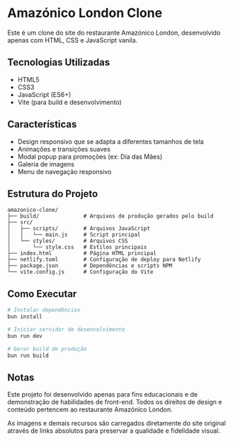 # Amazónico London Clone

Este é um clone do site do restaurante Amazónico London, desenvolvido apenas com HTML, CSS e JavaScript vanila.

## Tecnologias Utilizadas

- HTML5
- CSS3
- JavaScript (ES6+)
- Vite (para build e desenvolvimento)

## Características

- Design responsivo que se adapta a diferentes tamanhos de tela
- Animações e transições suaves
- Modal popup para promoções (ex: Dia das Mães)
- Galeria de imagens
- Menu de navegação responsivo

## Estrutura do Projeto

```
amazonico-clone/
├── build/              # Arquivos de produção gerados pelo build
├── src/
│   ├── scripts/        # Arquivos JavaScript
│   │   └── main.js     # Script principal
│   └── styles/         # Arquivos CSS
│       └── style.css   # Estilos principais
├── index.html          # Página HTML principal
├── netlify.toml        # Configuração de deploy para Netlify
├── package.json        # Dependências e scripts NPM
└── vite.config.js      # Configuração do Vite
```

## Como Executar

```bash
# Instalar dependências
bun install

# Iniciar servidor de desenvolvimento
bun run dev

# Gerar build de produção
bun run build
```

## Notas

Este projeto foi desenvolvido apenas para fins educacionais e de demonstração de habilidades de front-end. Todos os direitos de design e conteúdo pertencem ao restaurante Amazónico London.

As imagens e demais recursos são carregados diretamente do site original através de links absolutos para preservar a qualidade e fidelidade visual.
